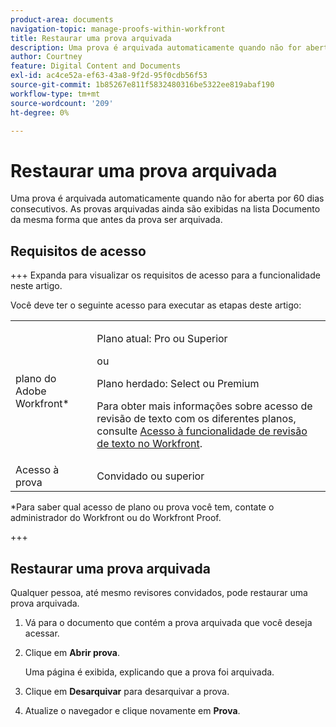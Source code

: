 ```yaml
---
product-area: documents
navigation-topic: manage-proofs-within-workfront
title: Restaurar uma prova arquivada
description: Uma prova é arquivada automaticamente quando não for aberta por 60 dias consecutivos. As provas arquivadas ainda são exibidas na lista Documento da mesma forma que antes da prova ser arquivada.
author: Courtney
feature: Digital Content and Documents
exl-id: ac4ce52a-ef63-43a8-9f2d-95f0cdb56f53
source-git-commit: 1b85267e811f5832480316be5322ee819abaf190
workflow-type: tm+mt
source-wordcount: '209'
ht-degree: 0%

---
```


# Restaurar uma prova arquivada

Uma prova é arquivada automaticamente quando não for aberta por 60 dias consecutivos. As provas arquivadas ainda são exibidas na lista Documento da mesma forma que antes da prova ser arquivada.

## Requisitos de acesso

+++ Expanda para visualizar os requisitos de acesso para a funcionalidade neste artigo.

Você deve ter o seguinte acesso para executar as etapas deste artigo:

<table style="table-layout:auto"> 
 <col> 
 <col> 
 <tbody> 
  <tr> 
   <td role="rowheader">plano do Adobe Workfront*</td> 
   <td> <p>Plano atual: Pro ou Superior</p> <p>ou</p> <p>Plano herdado: Select ou Premium</p> <p>Para obter mais informações sobre acesso de revisão de texto com os diferentes planos, consulte <a href="/help/quicksilver/administration-and-setup/manage-workfront/configure-proofing/access-to-proofing-functionality.md" class="MCXref xref">Acesso à funcionalidade de revisão de texto no Workfront</a>.</p> </td> 
  </tr>

<tr> 
   <td role="rowheader">Acesso à prova </td> 
   <td>Convidado ou superior</td> 
  </tr> 
 </tbody> 
</table>

&#42;Para saber qual acesso de plano ou prova você tem, contate o administrador do Workfront ou do Workfront Proof.

+++

## Restaurar uma prova arquivada

Qualquer pessoa, até mesmo revisores convidados, pode restaurar uma prova arquivada.

1. Vá para o documento que contém a prova arquivada que você deseja acessar.
1. Clique em **Abrir prova**.

   Uma página é exibida, explicando que a prova foi arquivada.

1. Clique em **Desarquivar** para desarquivar a prova.
1. Atualize o navegador e clique novamente em **Prova**.
